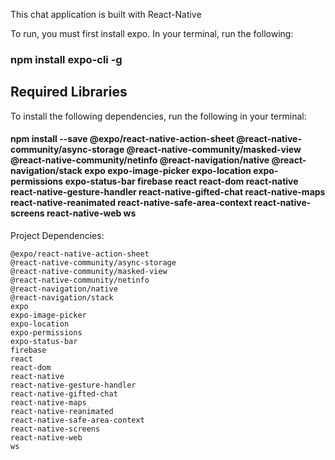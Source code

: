 This chat application is built with React-Native

To run, you must first install expo. In your terminal, run the following:

### **npm install expo-cli -g**

## Required Libraries

To install the following dependencies, run the following in your terminal:

#### npm install --save @expo/react-native-action-sheet @react-native-community/async-storage @react-native-community/masked-view @react-native-community/netinfo @react-navigation/native @react-navigation/stack expo expo-image-picker expo-location expo-permissions expo-status-bar firebase react react-dom react-native react-native-gesture-handler react-native-gifted-chat react-native-maps react-native-reanimated react-native-safe-area-context react-native-screens react-native-web ws

Project Dependencies:

    @expo/react-native-action-sheet
    @react-native-community/async-storage
    @react-native-community/masked-view
    @react-native-community/netinfo
    @react-navigation/native
    @react-navigation/stack
    expo
    expo-image-picker
    expo-location
    expo-permissions
    expo-status-bar
    firebase
    react
    react-dom
    react-native
    react-native-gesture-handler
    react-native-gifted-chat
    react-native-maps
    react-native-reanimated
    react-native-safe-area-context
    react-native-screens
    react-native-web
    ws
    

